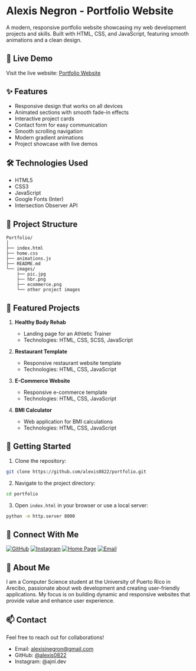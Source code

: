 # Alexis Negron - Portfolio Website

A modern, responsive portfolio website showcasing my web development projects and skills. Built with HTML, CSS, and JavaScript, featuring smooth animations and a clean design.

## 🚀 Live Demo

Visit the live website: [Portfolio Website](https://alexis0822.github.io/portfolio)

## ✨ Features

- Responsive design that works on all devices
- Animated sections with smooth fade-in effects
- Interactive project cards
- Contact form for easy communication
- Smooth scrolling navigation
- Modern gradient animations
- Project showcase with live demos

## 🛠 Technologies Used

- HTML5
- CSS3
- JavaScript
- Google Fonts (Inter)
- Intersection Observer API

## 📂 Project Structure

```
Portfolio/
│
├── index.html
├── home.css
├── animations.js
├── README.md
└── images/
    ├── pic.jpg
    ├── hbr.png
    ├── ecommerce.png
    └── other project images
```

## 📱 Featured Projects

1. **Healthy Body Rehab**
   - Landing page for an Athletic Trainer
   - Technologies: HTML, CSS, SCSS, JavaScript

2. **Restaurant Template**
   - Responsive restaurant website template
   - Technologies: HTML, CSS, JavaScript

3. **E-Commerce Website**
   - Responsive e-commerce template
   - Technologies: HTML, CSS, JavaScript

4. **BMI Calculator**
   - Web application for BMI calculations
   - Technologies: HTML, CSS, JavaScript

## 🚀 Getting Started

1. Clone the repository:
```bash
git clone https://github.com/alexis0822/portfolio.git
```

2. Navigate to the project directory:
```bash
cd portfolio
```

3. Open `index.html` in your browser or use a local server:
```bash
python -m http.server 8000
```

## 🔗 Connect With Me

[![GitHub](https://img.shields.io/badge/GitHub-100000?style=for-the-badge&logo=github&logoColor=white)](https://github.com/alexis0822)
[![Instagram](https://img.shields.io/badge/Instagram-E4405F?style=for-the-badge&logo=instagram&logoColor=white)](https://instagram.com/ajnl23)
[![Home Page](https://img.shields.io/badge/Home%20Page-1976D2?style=for-the-badge&logo=google-chrome&logoColor=white)](https://alexis0822.github.io/portfolio/home.html)
[![Email](https://img.shields.io/badge/Email-D14836?style=for-the-badge&logo=gmail&logoColor=white)](mailto:alexisjnegron@gmail.com)


## 📝 About Me

I am a Computer Science student at the University of Puerto Rico in Arecibo, passionate about web development and creating user-friendly applications. My focus is on building dynamic and responsive websites that provide value and enhance user experience.

## 📫 Contact

Feel free to reach out for collaborations!

- Email: alexisjnegron@gmail.com
- GitHub: [@alexis0822](https://github.com/alexis0822)
- Instagram: @ajnl.dev
